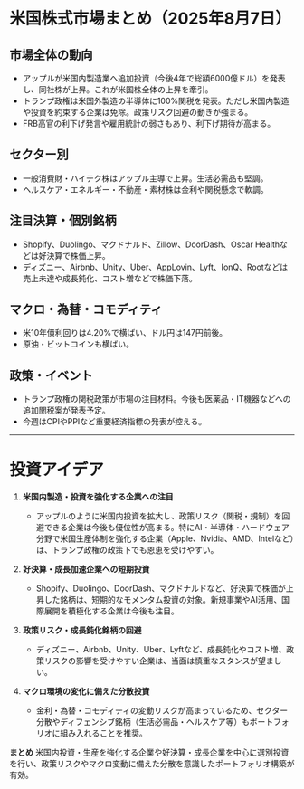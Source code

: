 # 米国株式市場まとめ（2025年8月7日）

## 市場全体の動向
- アップルが米国内製造業へ追加投資（今後4年で総額6000億ドル）を発表し、同社株が上昇。これが米国株全体の上昇を牽引。
- トランプ政権は米国外製造の半導体に100%関税を発表。ただし米国内製造や投資を約束する企業は免除。政策リスク回避の動きが強まる。
- FRB高官の利下げ発言や雇用統計の弱さもあり、利下げ期待が高まる。

## セクター別
- 一般消費財・ハイテク株はアップル主導で上昇。生活必需品も堅調。
- ヘルスケア・エネルギー・不動産・素材株は金利や関税懸念で軟調。

## 注目決算・個別銘柄
- Shopify、Duolingo、マクドナルド、Zillow、DoorDash、Oscar Healthなどは好決算で株価上昇。
- ディズニー、Airbnb、Unity、Uber、AppLovin、Lyft、IonQ、Rootなどは売上未達や成長鈍化、コスト増などで株価下落。

## マクロ・為替・コモディティ
- 米10年債利回りは4.20%で横ばい、ドル円は147円前後。
- 原油・ビットコインも横ばい。

## 政策・イベント
- トランプ政権の関税政策が市場の注目材料。今後も医薬品・IT機器などへの追加関税案が発表予定。
- 今週はCPIやPPIなど重要経済指標の発表が控える。

---

# 投資アイデア

1. **米国内製造・投資を強化する企業への注目**
   - アップルのように米国内投資を拡大し、政策リスク（関税・規制）を回避できる企業は今後も優位性が高まる。特にAI・半導体・ハードウェア分野で米国生産体制を強化する企業（Apple、Nvidia、AMD、Intelなど）は、トランプ政権の政策下でも恩恵を受けやすい。

2. **好決算・成長加速企業への短期投資**
   - Shopify、Duolingo、DoorDash、マクドナルドなど、好決算で株価が上昇した銘柄は、短期的なモメンタム投資の対象。新規事業やAI活用、国際展開を積極化する企業は今後も注目。

3. **政策リスク・成長鈍化銘柄の回避**
   - ディズニー、Airbnb、Unity、Uber、Lyftなど、成長鈍化やコスト増、政策リスクの影響を受けやすい企業は、当面は慎重なスタンスが望ましい。

4. **マクロ環境の変化に備えた分散投資**
   - 金利・為替・コモディティの変動リスクが高まっているため、セクター分散やディフェンシブ銘柄（生活必需品・ヘルスケア等）もポートフォリオに組み入れることを推奨。

**まとめ**
米国内投資・生産を強化する企業や好決算・成長企業を中心に選別投資を行い、政策リスクやマクロ変動に備えた分散を意識したポートフォリオ構築が有効。
